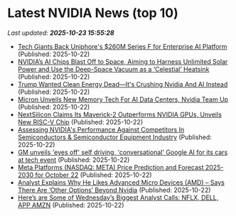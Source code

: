 # Latest NVIDIA News (top 10)
_Last updated: **2025-10-23 15:55:28**_

- [Tech Giants Back Uniphore's $260M Series F for Enterprise AI Platform](https://www.cmswire.com/customer-experience/tech-giants-back-uniphores-260m-series-f-for-enterprise-ai-platform/) (Published: 2025-10-22)
- [NVIDIA’s AI Chips Blast Off to Space, Aiming to Harness Unlimited Solar Power and Use the Deep-Space Vacuum as a ‘Celestial’ Heatsink](https://wccftech.com/nvidia-ai-chips-blast-off-to-space-aiming-to-harness-unlimited-solar-power/) (Published: 2025-10-22)
- [Trump Wanted Clean Energy Dead—It's Crushing Nvidia And AI Instead](https://biztoc.com/x/9eafab3364f08807) (Published: 2025-10-22)
- [Micron Unveils New Memory Tech For AI Data Centers, Nvidia Team Up](https://biztoc.com/x/b9ae29c4304fd6d1) (Published: 2025-10-22)
- [NextSilicon Claims Its Maverick-2 Outperforms NVIDIA GPUs, Unveils New RISC-V Chip](https://www.techpowerup.com/342139/nextsilicon-claims-its-maverick-2-outperforms-nvidia-gpus-unveils-new-risc-v-chip) (Published: 2025-10-22)
- [Assessing NVIDIA's Performance Against Competitors In Semiconductors & Semiconductor Equipment Industry](https://biztoc.com/x/25f697a0622e1c52) (Published: 2025-10-22)
- [GM unveils 'eyes off' self driving, 'conversational' Google AI for its cars at tech event](https://finance.yahoo.com/news/gm-unveils-eyes-off-self-driving-conversational-google-ai-for-its-cars-at-tech-event-151049822.html) (Published: 2025-10-22)
- [Meta Platforms (NASDAQ: META) Price Prediction and Forecast 2025-2030 for October 22](https://biztoc.com/x/f23d74e392b402d2) (Published: 2025-10-22)
- [Analyst Explains Why He Likes Advanced Micro Devices (AMD) – Says There Are ‘Other Options’ Beyond Nvidia](https://biztoc.com/x/76ca2f9838af17db) (Published: 2025-10-22)
- [Here’s are Some of Wednesday’s Biggest Analyst Calls: NFLX, DELL, APP AMZN](https://biztoc.com/x/b6956c72ef01a3fa) (Published: 2025-10-22)
